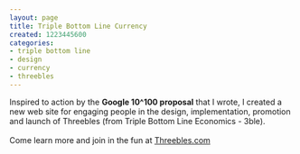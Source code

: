 ```yaml
---
layout: page
title: Triple Bottom Line Currency
created: 1223445600
categories:
- triple bottom line
- design
- currency
- threebles
---
```

<p>Inspired to action by the <strong>Google 10^100 proposal</strong> that I wrote, I created a new web site for engaging people in the design, implementation, promotion and launch of Threebles (from Triple Bottom Line Economics - 3ble).<br>
<br>
Come learn more and join in the fun at <a href="http://www.threebles.com/">Threebles.com</a></p>
